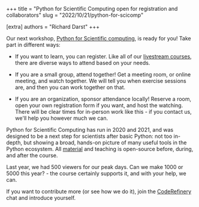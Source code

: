 +++
title = "Python for Scientific Computing open for registration and collaborators"
slug = "2022/10/21/python-for-scicomp"

[extra]
authors = "Richard Darst"
+++

Our next workshop, [Python for Scientific
computing](https://scicomp.aalto.fi/training/scip/python-for-scicomp-2022/),
is ready for you!  Take part in different ways:

* If you want to learn, you can register.  Like all of our [livestream
  courses](https://coderefinery.github.io/manuals/how-to-attend-stream/),
  there are diverse ways to attend based on your needs.

* If you are a small group, attend together!  Get a meeting room, or
  online meeting, and watch together.  We will tell you when exercise
  sessions are, and then you can work together on that.

* If you are an organization, sponsor attendance locally!  Reserve a
  room, open your own registration form if you want, and host the
  watching.  There will be clear times for in-person work like this -
  if you contact us, we'll help you however much we can.

Python for Scientific Computing has run in 2020 and 2021, and was
designed to be a next step for scientists after basic Python: not too
in-depth, but showing a broad, hands-on picture of many useful tools
in the Python ecosystem.  All
[material](https://aaltoscicomp.github.io/python-for-scicomp/) and
teaching is open-source before, during, and after the course.

Last year, we had 500 viewers for our peak days.  Can we make 1000 or
5000 this year? - the course certainly supports it, and with your
help, we can.

If you want to contribute more (or see how we do it), join the
[CodeRefinery](https://coderefinery.github.io/manuals/chat/) chat and
introduce yourself.
